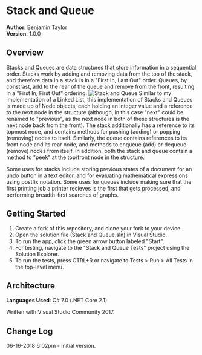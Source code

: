 # Stack and Queue
**Author**: Benjamin Taylor  
**Version**: 1.0.0

## Overview
Stacks and Queues are data structures that store information in a sequential order. Stacks work by adding and removing data from the top of the stack, and therefore data in a stack is in a "First In, Last Out" order. Queues, by constrast, add to the rear of the queue and remove from the front, resulting in a "First In, First Out" ordering.
![Stack and Queue](https://github.com/btaylor93/Data-Structures-and-Algorithms/raw/master/assets/stackandqueue.jpg)
Similar to my implementation of a Linked List, this implementation of Stacks and Queues is made up of Node objects, each holding an integer value and a reference to the next node in the structure (although, in this case "next" could be renamed to "previous", as the next node in both of these structures is the next node back from the front). The stack additionally has a reference to its topmost node, and contains methods for pushing (adding) or popping (removing) nodes to itself. Similarly, the queue contains references to its front node and its rear node, and methods to enqueue (add) or dequeue (remove) nodes from itself. In addition, both the stack and queue contain a method to "peek" at the top/front node in the structure.  
  
Some uses for stacks include storing previous states of a document for an undo button in a text editor, and for evaluating mathematical expressions using postfix notation. Some uses for queues include making sure that the first printing job a printer recieves is the first that gets processed, and performing breadth-first searches of graphs.


## Getting Started
1. Create a fork of this repository, and clone your fork to your device.  
2. Open the solution file (Stack and Queue.sln) in Visual Studio.
3. To run the app, click the green arrow button labeled "Start".
4. For testing, navigate to the "Stack and Queue Tests" project using the Solution Explorer.
5. To run the tests, press CTRL+R or navigate to Tests > Run > All Tests in the top-level menu.

## Architecture
**Languages Used**: C# 7.0 (.NET Core 2.1)  

Written with Visual Studio Community 2017.

## Change Log
06-16-2018 6:02pm - Initial version.
